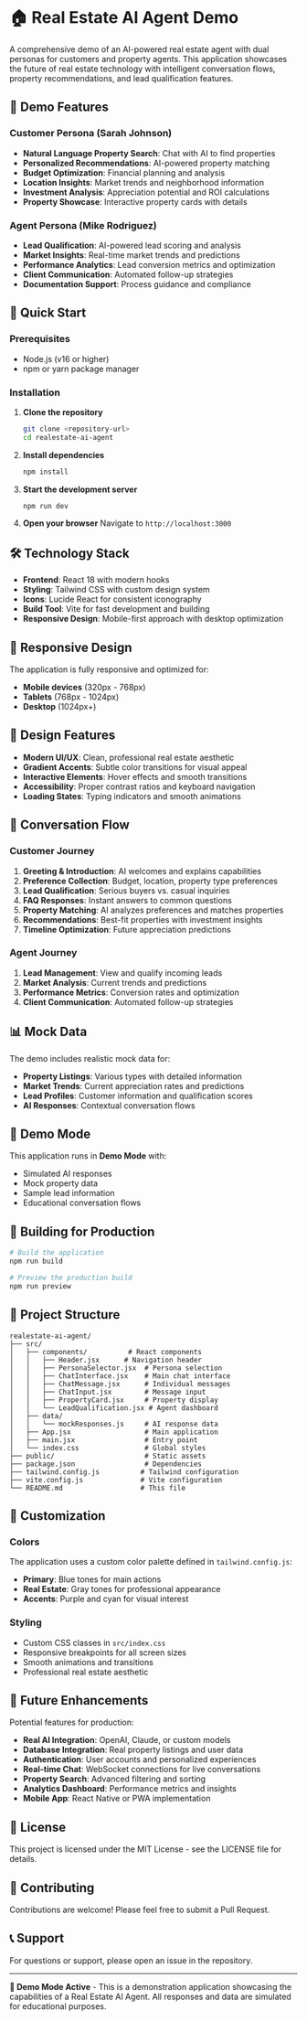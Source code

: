 # 🏠 Real Estate AI Agent Demo

A comprehensive demo of an AI-powered real estate agent with dual personas for customers and property agents. This application showcases the future of real estate technology with intelligent conversation flows, property recommendations, and lead qualification features.

## 🎯 Demo Features

### Customer Persona (Sarah Johnson)
- **Natural Language Property Search**: Chat with AI to find properties
- **Personalized Recommendations**: AI-powered property matching
- **Budget Optimization**: Financial planning and analysis
- **Location Insights**: Market trends and neighborhood information
- **Investment Analysis**: Appreciation potential and ROI calculations
- **Property Showcase**: Interactive property cards with details

### Agent Persona (Mike Rodriguez)
- **Lead Qualification**: AI-powered lead scoring and analysis
- **Market Insights**: Real-time market trends and predictions
- **Performance Analytics**: Lead conversion metrics and optimization
- **Client Communication**: Automated follow-up strategies
- **Documentation Support**: Process guidance and compliance

## 🚀 Quick Start

### Prerequisites
- Node.js (v16 or higher)
- npm or yarn package manager

### Installation

1. **Clone the repository**
   ```bash
   git clone <repository-url>
   cd realestate-ai-agent
   ```

2. **Install dependencies**
   ```bash
   npm install
   ```

3. **Start the development server**
   ```bash
   npm run dev
   ```

4. **Open your browser**
   Navigate to `http://localhost:3000`

## 🛠️ Technology Stack

- **Frontend**: React 18 with modern hooks
- **Styling**: Tailwind CSS with custom design system
- **Icons**: Lucide React for consistent iconography
- **Build Tool**: Vite for fast development and building
- **Responsive Design**: Mobile-first approach with desktop optimization

## 📱 Responsive Design

The application is fully responsive and optimized for:
- **Mobile devices** (320px - 768px)
- **Tablets** (768px - 1024px)
- **Desktop** (1024px+)

## 🎨 Design Features

- **Modern UI/UX**: Clean, professional real estate aesthetic
- **Gradient Accents**: Subtle color transitions for visual appeal
- **Interactive Elements**: Hover effects and smooth transitions
- **Accessibility**: Proper contrast ratios and keyboard navigation
- **Loading States**: Typing indicators and smooth animations

## 🔄 Conversation Flow

### Customer Journey
1. **Greeting & Introduction**: AI welcomes and explains capabilities
2. **Preference Collection**: Budget, location, property type preferences
3. **Lead Qualification**: Serious buyers vs. casual inquiries
4. **FAQ Responses**: Instant answers to common questions
5. **Property Matching**: AI analyzes preferences and matches properties
6. **Recommendations**: Best-fit properties with investment insights
7. **Timeline Optimization**: Future appreciation predictions

### Agent Journey
1. **Lead Management**: View and qualify incoming leads
2. **Market Analysis**: Current trends and predictions
3. **Performance Metrics**: Conversion rates and optimization
4. **Client Communication**: Automated follow-up strategies

## 📊 Mock Data

The demo includes realistic mock data for:
- **Property Listings**: Various types with detailed information
- **Market Trends**: Current appreciation rates and predictions
- **Lead Profiles**: Customer information and qualification scores
- **AI Responses**: Contextual conversation flows

## 🎯 Demo Mode

This application runs in **Demo Mode** with:
- Simulated AI responses
- Mock property data
- Sample lead information
- Educational conversation flows

## 🚀 Building for Production

```bash
# Build the application
npm run build

# Preview the production build
npm run preview
```

## 📁 Project Structure

```
realestate-ai-agent/
├── src/
│   ├── components/          # React components
│   │   ├── Header.jsx      # Navigation header
│   │   ├── PersonaSelector.jsx  # Persona selection
│   │   ├── ChatInterface.jsx    # Main chat interface
│   │   ├── ChatMessage.jsx      # Individual messages
│   │   ├── ChatInput.jsx        # Message input
│   │   ├── PropertyCard.jsx     # Property display
│   │   └── LeadQualification.jsx # Agent dashboard
│   ├── data/
│   │   └── mockResponses.js     # AI response data
│   ├── App.jsx                  # Main application
│   ├── main.jsx                 # Entry point
│   └── index.css                # Global styles
├── public/                      # Static assets
├── package.json                 # Dependencies
├── tailwind.config.js          # Tailwind configuration
├── vite.config.js              # Vite configuration
└── README.md                   # This file
```

## 🎨 Customization

### Colors
The application uses a custom color palette defined in `tailwind.config.js`:
- **Primary**: Blue tones for main actions
- **Real Estate**: Gray tones for professional appearance
- **Accents**: Purple and cyan for visual interest

### Styling
- Custom CSS classes in `src/index.css`
- Responsive breakpoints for all screen sizes
- Smooth animations and transitions
- Professional real estate aesthetic

## 🔮 Future Enhancements

Potential features for production:
- **Real AI Integration**: OpenAI, Claude, or custom models
- **Database Integration**: Real property listings and user data
- **Authentication**: User accounts and personalized experiences
- **Real-time Chat**: WebSocket connections for live conversations
- **Property Search**: Advanced filtering and sorting
- **Analytics Dashboard**: Performance metrics and insights
- **Mobile App**: React Native or PWA implementation

## 📝 License

This project is licensed under the MIT License - see the LICENSE file for details.

## 🤝 Contributing

Contributions are welcome! Please feel free to submit a Pull Request.

## 📞 Support

For questions or support, please open an issue in the repository.

---

**🎯 Demo Mode Active** - This is a demonstration application showcasing the capabilities of a Real Estate AI Agent. All responses and data are simulated for educational purposes.
